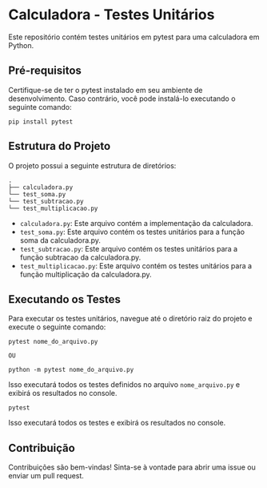 # Calculadora - Testes Unitários

Este repositório contém testes unitários em pytest para uma calculadora em Python.

## Pré-requisitos

Certifique-se de ter o pytest instalado em seu ambiente de desenvolvimento. Caso contrário, você pode instalá-lo executando o seguinte comando:

```
pip install pytest
```

## Estrutura do Projeto

O projeto possui a seguinte estrutura de diretórios:

```
.
├── calculadora.py
└── test_soma.py
└── test_subtracao.py
└── test_multiplicacao.py

```

- `calculadora.py`: Este arquivo contém a implementação da calculadora.
- `test_soma.py`: Este arquivo contém os testes unitários para a função soma da calculadora.py.
- `test_subtracao.py`: Este arquivo contém os testes unitários para a função subtracao da calculadora.py.
- `test_multiplicacao.py`: Este arquivo contém os testes unitários para a função multiplicação da calculadora.py.

## Executando os Testes

Para executar os testes unitários, navegue até o diretório raiz do projeto e execute o seguinte comando:
```
pytest nome_do_arquivo.py 

OU 

python -m pytest nome_do_arquivo.py
```
Isso executará todos os testes definidos no arquivo `nome_arquivo.py` e exibirá os resultados no console.

```
pytest 
```

Isso executará todos os testes e exibirá os resultados no console.

## Contribuição

Contribuições são bem-vindas! Sinta-se à vontade para abrir uma issue ou enviar um pull request.


